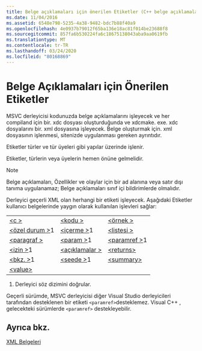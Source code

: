 ```yaml
---
title: Belge açıklamaları için önerilen Etiketler (C++ belge açıklamaları)
ms.date: 11/04/2016
ms.assetid: 6548e798-5235-4a38-9482-bdc7b88f40a9
ms.openlocfilehash: 4e0937b79012f65ba136e18ac81f014be23688f8
ms.sourcegitcommit: 857fa6b530224fa6c18675138043aba9aa0619fb
ms.translationtype: MT
ms.contentlocale: tr-TR
ms.lasthandoff: 03/24/2020
ms.locfileid: "80168869"
---
```

# <a name="recommended-tags-for-documentation-comments"></a>Belge Açıklamaları için Önerilen Etiketler

MSVC derleyicisi kodunuzda belge açıklamalarını işleyecek ve her compiland için bir. xdc dosyası oluşturduğunda ve xdcmake. exe. xdc dosyalarını bir. xml dosyasına işleyecek. Belge oluşturmak için. xml dosyasının işlenmesi, sitenizde uygulanması gereken ayrıntıdır.

Etiketler türler ve tür üyeleri gibi yapılar üzerinde işlenir.

Etiketler, türlerin veya üyelerin hemen önüne gelmelidir.

> [!NOTE]
>  Belge açıklamaları, Özellikler ve olaylar için bir ad alanına veya satır dışı tanıma uygulanamaz; Belge açıklamaları sınıf içi bildirimlerde olmalıdır.

Derleyici geçerli XML olan herhangi bir etiketi işleyecek. Aşağıdaki Etiketler kullanıcı belgelerinde yaygın olarak kullanılan işlevleri sağlar:

||||
|-|-|-|
|[\<c >](c-visual-cpp.md)|[\<kodu >](code-visual-cpp.md)|[\<örnek >](example-visual-cpp.md)|
|[\<özel durum >](exception-visual-cpp.md)1|[\<içerme >](include-visual-cpp.md)1|[\<listesi >](list-visual-cpp.md)|
|[\<paragraf >](para-visual-cpp.md)|[\<param >](param-visual-cpp.md)1|[\<paramref >](paramref-visual-cpp.md)1|
|[\<izin >](permission-visual-cpp.md)1|[\<açıklamalar >](remarks-visual-cpp.md)|[\<returns>](returns-visual-cpp.md)|
|[\<bkz. >](see-visual-cpp.md)1|[\<seede >](seealso-visual-cpp.md)1|[\<summary>](summary-visual-cpp.md)|
|[\<value>](value-visual-cpp.md)|||

1. Derleyici söz dizimini doğrular.

Geçerli sürümde, MSVC derleyicisi diğer Visual Studio derleyicileri tarafından desteklenen bir etiketi `<paramref>`desteklemez. Visual C++ , gelecekteki sürümlerde `<paramref>` destekleyebilir.

## <a name="see-also"></a>Ayrıca bkz.

[XML Belgeleri](xml-documentation-visual-cpp.md)
